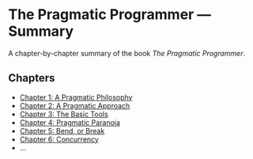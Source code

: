 # The Pragmatic Programmer — Summary

A chapter-by-chapter summary of the book *The Pragmatic Programmer*.

## Chapters

- [Chapter 1: A Pragmatic Philosophy](./chapter-1.md)
- [Chapter 2: A Pragmatic Approach](./chapter-2.md)
- [Chapter 3: The Basic Tools](./chapter-3.md)
- [Chapter 4: Pragmatic Paranoia](./chapter-4.md)
- [Chapter 5: Bend, or Break](./chapter-5.md)
- [Chapter 6: Concurrency](./chapter-6.md)
- ...
